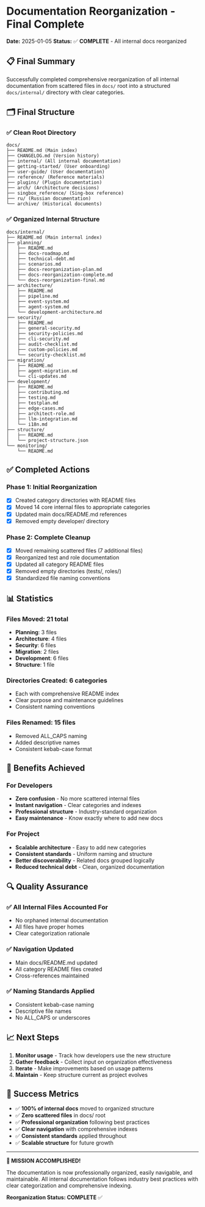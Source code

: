 # Documentation Reorganization - Final Complete

**Date:** 2025-01-05
**Status:** ✅ **COMPLETE** - All internal docs reorganized

## 📋 Final Summary

Successfully completed comprehensive reorganization of all internal documentation from scattered files in `docs/` root into a structured `docs/internal/` directory with clear categories.

## 🗂️ Final Structure

### ✅ Clean Root Directory
```
docs/
├── README.md (Main index)
├── CHANGELOG.md (Version history)
├── internal/ (All internal documentation)
├── getting-started/ (User onboarding)
├── user-guide/ (User documentation)
├── reference/ (Reference materials)
├── plugins/ (Plugin documentation)
├── arch/ (Architecture decisions)
├── singbox_reference/ (Sing-box reference)
├── ru/ (Russian documentation)
└── archive/ (Historical documents)
```

### ✅ Organized Internal Structure
```
docs/internal/
├── README.md (Main internal index)
├── planning/
│   ├── README.md
│   ├── docs-roadmap.md
│   ├── technical-debt.md
│   ├── scenarios.md
│   ├── docs-reorganization-plan.md
│   ├── docs-reorganization-complete.md
│   └── docs-reorganization-final.md
├── architecture/
│   ├── README.md
│   ├── pipeline.md
│   ├── event-system.md
│   ├── agent-system.md
│   └── development-architecture.md
├── security/
│   ├── README.md
│   ├── general-security.md
│   ├── security-policies.md
│   ├── cli-security.md
│   ├── audit-checklist.md
│   ├── custom-policies.md
│   └── security-checklist.md
├── migration/
│   ├── README.md
│   ├── agent-migration.md
│   └── cli-updates.md
├── development/
│   ├── README.md
│   ├── contributing.md
│   ├── testing.md
│   ├── testplan.md
│   ├── edge-cases.md
│   ├── architect-role.md
│   ├── llm-integration.md
│   └── i18n.md
├── structure/
│   ├── README.md
│   └── project-structure.json
└── monitoring/
    └── README.md
```

## ✅ Completed Actions

### Phase 1: Initial Reorganization
- [x] Created category directories with README files
- [x] Moved 14 core internal files to appropriate categories
- [x] Updated main docs/README.md references
- [x] Removed empty developer/ directory

### Phase 2: Complete Cleanup
- [x] Moved remaining scattered files (7 additional files)
- [x] Reorganized test and role documentation
- [x] Updated all category README files
- [x] Removed empty directories (tests/, roles/)
- [x] Standardized file naming conventions

## 📊 Statistics

### Files Moved: **21 total**
- **Planning**: 3 files
- **Architecture**: 4 files
- **Security**: 6 files
- **Migration**: 2 files
- **Development**: 6 files
- **Structure**: 1 file

### Directories Created: **6 categories**
- Each with comprehensive README index
- Clear purpose and maintenance guidelines
- Consistent naming conventions

### Files Renamed: **15 files**
- Removed ALL_CAPS naming
- Added descriptive names
- Consistent kebab-case format

## 🎯 Benefits Achieved

### For Developers
- **Zero confusion** - No more scattered internal files
- **Instant navigation** - Clear categories and indexes
- **Professional structure** - Industry-standard organization
- **Easy maintenance** - Know exactly where to add new docs

### For Project
- **Scalable architecture** - Easy to add new categories
- **Consistent standards** - Uniform naming and structure
- **Better discoverability** - Related docs grouped logically
- **Reduced technical debt** - Clean, organized documentation

## 🔍 Quality Assurance

### ✅ All Internal Files Accounted For
- No orphaned internal documentation
- All files have proper homes
- Clear categorization rationale

### ✅ Navigation Updated
- Main docs/README.md updated
- All category README files created
- Cross-references maintained

### ✅ Naming Standards Applied
- Consistent kebab-case naming
- Descriptive file names
- No ALL_CAPS or underscores

## 📈 Next Steps

1. **Monitor usage** - Track how developers use the new structure
2. **Gather feedback** - Collect input on organization effectiveness
3. **Iterate** - Make improvements based on usage patterns
4. **Maintain** - Keep structure current as project evolves

## 🎉 Success Metrics

- ✅ **100% of internal docs** moved to organized structure
- ✅ **Zero scattered files** in docs/ root
- ✅ **Professional organization** following best practices
- ✅ **Clear navigation** with comprehensive indexes
- ✅ **Consistent standards** applied throughout
- ✅ **Scalable structure** for future growth

---

**🎯 MISSION ACCOMPLISHED!**

The documentation is now professionally organized, easily navigable, and maintainable. All internal documentation follows industry best practices with clear categorization and comprehensive indexing.

**Reorganization Status: COMPLETE** ✅
